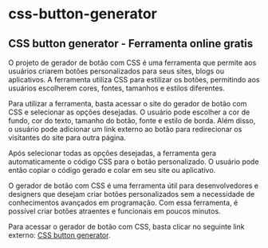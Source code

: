 # css-button-generator
<h2>CSS button generator - Ferramenta online gratis</h2>

O projeto de gerador de botão com CSS é uma ferramenta que permite aos usuários criarem botões personalizados para seus sites, blogs ou aplicativos. A ferramenta utiliza CSS para estilizar os botões, permitindo aos usuários escolherem cores, fontes, tamanhos e estilos diferentes.

Para utilizar a ferramenta, basta acessar o site do gerador de botão com CSS e selecionar as opções desejadas. O usuário pode escolher a cor de fundo, cor do texto, tamanho do botão, fonte e estilo de borda. Além disso, o usuário pode adicionar um link externo ao botão para redirecionar os visitantes do site para outra página.

Após selecionar todas as opções desejadas, a ferramenta gera automaticamente o código CSS para o botão personalizado. O usuário pode então copiar o código gerado e colar em seu site ou aplicativo.

O gerador de botão com CSS é uma ferramenta útil para desenvolvedores e designers que desejam criar botões personalizados sem a necessidade de conhecimentos avançados em programação. Com essa ferramenta, é possível criar botões atraentes e funcionais em poucos minutos.

Para acessar o gerador de botão com CSS, basta clicar no seguinte link externo: <a href="https://blog.marcusoliveiradev.com.br/css-button-generator-ferramenta-online-gratis/">CSS button generator</a>.

